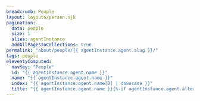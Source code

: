 ```yaml
---
breadcrumb: People
layout: layouts/person.njk
pagination:
  data: people
  size: 1
  alias: agentInstance
  addAllPagesToCollections: true
permalink: "about/people/{{ agentInstance.agent.slug }}/"
tags: people
eleventyComputed:
  navKey: "People"
  id: "{{ agentInstance.agent.name }}"
  name: "{{ agentInstance.agent.name }}"
  index: "{{ agentInstance.agent.name[0] | downcase }}"
  title: "{{ agentInstance.agent.name }}{%-if agentInstance.agent.alternateName %} <span>{{ agentInstance.agent.alternateName }}</span>{% endif %}"
---
```

